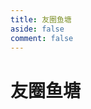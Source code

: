 ```yaml
---
title: 友圈鱼塘
aside: false
comment: false
---
```


# 友圈鱼塘

<div class="friend-circle-container">
  <div class="root-container">
      <div id="friend-circle-lite-root"></div>
  </div>
</div>

<style>
.friend-circle-container {
    font-family: Arial, sans-serif;
    display: flex;
    flex-direction: column;
    justify-content: center;
    align-items: center;
    min-height: 100vh;
    margin: 0;
    overflow-y: scroll;
    overflow-x: hidden;
}
.root-container {
    width: 100%;
    margin-top: 40px;
    max-width: 1100px;
}
@media (max-width: 1200px) {
    .root-container {
        max-width: 95%;
        margin-top: 20px;
    }
}
</style>

<script setup>
import { onMounted } from 'vue'

onMounted(() => {
    // 设置 UserConfig 配置，避免页面加载时未定义
    if (typeof window.UserConfig === 'undefined') {
        window.UserConfig = {
            private_api_url: 'https://friend.xingji.fun/',
            page_turning_number: 20,
            error_img: 'https://fastly.jsdelivr.net/gh/willow-god/Friend-Circle-Lite@latest/static/favicon.ico'
        }
    }

    // 动态加载 fclite.js 并确保初始化
    const script = document.createElement('script');
    script.src = "/js/fclite.js";
    script.defer = true;
    script.onload = () => {
        // 确保 fclite.js 初始化完成
        if (typeof window.FriendCircleLite !== 'undefined') {
            window.FriendCircleLite.init();
        }
    };
    document.body.appendChild(script);
})
</script>

<link rel="stylesheet" href="/css/fclite.css">
